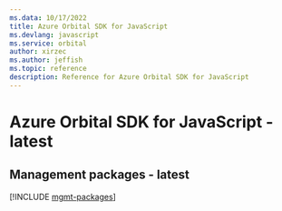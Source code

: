 ```yaml
---
ms.data: 10/17/2022
title: Azure Orbital SDK for JavaScript
ms.devlang: javascript
ms.service: orbital
author: xirzec
ms.author: jeffish
ms.topic: reference
description: Reference for Azure Orbital SDK for JavaScript
---
```

# Azure Orbital SDK for JavaScript - latest

## Management packages - latest
[!INCLUDE [mgmt-packages](orbital-mgmt-index.md)]